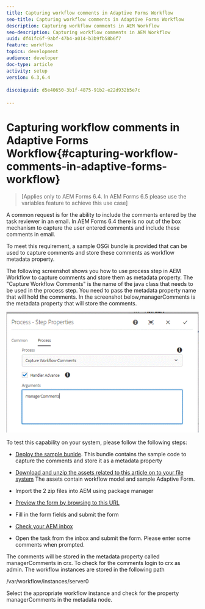 ```yaml
---
title: Capturing workflow comments in Adaptive Forms Workflow
seo-title: Capturing workflow comments in Adaptive Forms Workflow
description: Capturing workflow comments in AEM Workflow
seo-description: Capturing workflow comments in AEM Workflow
uuid: df41fc6f-9abf-47b4-a014-b3b9fb58b6f7
feature: workflow
topics: development
audience: developer
doc-type: article
activity: setup
version: 6.3,6.4

discoiquuid: d5e40650-3b1f-4875-91b2-e22d932b5e7c

---
```


# Capturing workflow comments in Adaptive Forms Workflow{#capturing-workflow-comments-in-adaptive-forms-workflow}

>[Applies only to AEM Forms 6.4. In AEM Forms 6.5 please use the variables feature to achieve this use case]

A common request is for the ability to include the comments entered by the task reviewer in an email. In AEM Forms 6.4 there is no out of the box mechanism to capture the user entered comments and include these comments in email.

To meet this requirement, a sample OSGi bundle is provided that can be used to capture comments and store these comments as workflow metadata property.

The following screenshot shows you how to use process step in AEM Workflow to capture comments and store them as metadata property. The "Capture Workflow Comments" is the name of the java class that needs to be used in the process step. You need to pass the metadata property name that will hold the comments. In the screenshot below,managerComments is the metadata property that will store the comments.

![workflowcomments1](assets/workflowcomments1.gif)

To test this capability on your system, please follow the following steps:

* [Deploy the sample bunlde](https://forms.enablementadobe.com/content/DemoServerBundles/SetValueApp.core-1.0-SNAPSHOT.jar). This bundle contains the sample code to capture the comments and store it as a metadata property

* [Download and unzip the assets related to this article on to your file system](assets/capturecomments.zip) The assets contain workflow model and sample Adaptive Form.

* Import the 2 zip files into AEM using package manager

* [Preview the form by browsing to this URL](http://localhost:4502/content/dam/formsanddocuments/capturecomments/jcr:content?wcmmode=disabled)

* Fill in the form fields and submit the form

* [Check your AEM inbox](http://localhost:4502/aem/inbox)

* Open the task from the inbox and submit the form. Please enter some comments when prompted.

The comments will be stored in the metadata property called managerComments in crx. To check for the comments login to crx as admin. The workflow instances are stored in the following path

/var/workflow/instances/server0

Select the appropriate workflow instance and check for the property managerComments in the metadata node.


